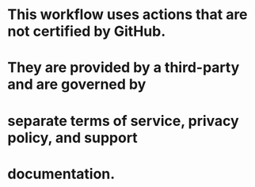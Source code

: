# This workflow uses actions that are not certified by GitHub.

# They are provided by a third-party and are governed by

# separate terms of service, privacy policy, and support

# documentation.
